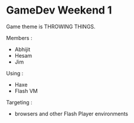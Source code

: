 GameDev Weekend 1
=================

Game theme is THROWING THINGS.   

Members :
- Abhijit
- Hesam
- Jim

Using :
- Haxe
- Flash VM

Targeting :
- browsers and other Flash Player environments